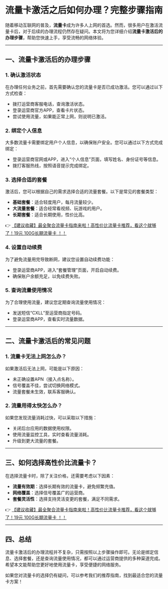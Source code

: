 # 流量卡激活之后如何办理？完整步骤指南

随着移动互联网的普及，**流量卡**成为许多人上网的首选。然而，很多用户在激活流量卡后，对于后续的办理流程仍然存在疑问。本文将为您详细介绍**流量卡激活后的办理步骤**，帮助您快速上手，享受流畅的网络体验。

---

## 一、流量卡激活后的办理步骤

### 1. 确认激活状态
在办理任何业务之前，首先需要确认您的流量卡是否已成功激活。您可以通过以下方式检查：
- 拨打运营商客服电话，查询激活状态。
- 登录运营商官方APP，查看卡片状态。
- 尝试使用流量，如果能正常上网，则说明已激活。

### 2. 绑定个人信息
大多数流量卡需要绑定用户个人信息，以确保账户安全。您可以通过以下方式完成绑定：
- 登录运营商官网或APP，进入“个人信息”页面，填写姓名、身份证号等信息。
- 拨打客服热线，按照语音提示完成绑定。

### 3. 选择合适的套餐
激活后，您可以根据自己的需求选择合适的流量套餐。以下是常见的套餐类型：
- **基础套餐**：适合轻度用户，每月流量较少。
- **大流量套餐**：适合经常看视频、玩游戏的用户。
- **长期套餐**：适合长期使用，性价比高。

👉 [【建议收藏】最全聚合流量卡指南来啦！高性价比流量卡推荐，看这个就够了！19元 100G长期流量卡 ！！](https://bit.ly/Liuliangka)

### 4. 设置自动续费
为了避免流量用完导致断网，建议您设置自动续费功能：
- 登录运营商APP，进入“套餐管理”页面，开启自动续费。
- 确保账户余额充足，以免续费失败。

### 5. 查询流量使用情况
为了合理使用流量，建议您定期查询流量使用情况：
- 发送短信“CXLL”至运营商指定号码。
- 登录运营商APP，查看实时流量数据。

---

## 二、流量卡激活后的常见问题

### 1. 流量卡无法上网怎么办？
如果激活后无法上网，可能是以下原因：
- 未正确设置APN（接入点名称）。
- 信号覆盖不佳，尝试切换网络模式。
- 流量套餐未生效，联系客服确认。

### 2. 流量用得太快怎么办？
如果您发现流量消耗过快，可以采取以下措施：
- 关闭后台应用的数据使用权限。
- 使用流量监控工具，实时查看流量消耗。
- 升级到更大流量的套餐。

---

## 三、如何选择高性价比流量卡？

在选择流量卡时，除了关注价格，还需要考虑以下因素：
- **流量有效期**：选择长期有效的流量卡，避免频繁充值。
- **网络覆盖**：选择信号覆盖广的运营商。
- **套餐灵活性**：选择支持灵活变更的套餐，满足不同需求。

👉 [【建议收藏】最全聚合流量卡指南来啦！高性价比流量卡推荐，看这个就够了！19元 100G长期流量卡 ！！](https://bit.ly/Liuliangka)

---

## 四、总结

流量卡激活后的办理流程并不复杂，只需按照以上步骤操作即可。无论是绑定信息、选择套餐，还是查询流量使用情况，都可以通过运营商提供的多种渠道完成。希望本文能帮助您更好地使用流量卡，享受便捷的网络服务。

如果您对流量卡的选择仍有疑问，可以参考我们的推荐指南，找到最适合您的流量卡方案！